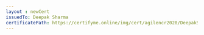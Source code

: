 ```yaml
--- 
layout : newCert 
issuedTo: Deepak Sharma 
certificatePath: https://certifyme.online/img/cert/agilencr2020/DeepakSharma_3e54e.png
--- 
```

